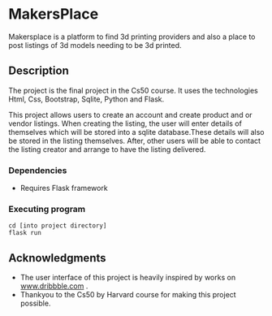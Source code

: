 # MakersPlace

Makersplace is a platform to find 3d printing providers and also a place to post listings of 3d models needing to be 3d printed.

## Description

The project is the final project in the Cs50 course. It uses the technologies Html, Css, Bootstrap, Sqlite, Python and Flask.

This project allows users to create an account and create product and or vendor listings. When creating the listing, the user will enter details of themselves which will be stored
into a sqlite database.These details will also be stored in the listing themselves. After, other users will be able to contact the listing creator and arrange to have the listing
delivered.

### Dependencies

- Requires Flask framework

### Executing program

```
cd [into project directory]
flask run
```

## Acknowledgments

- The user interface of this project is heavily inspired by works on www.dribbble.com .
- Thankyou to the Cs50 by Harvard course for making this project possible.

